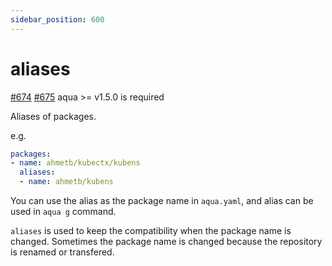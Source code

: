```yaml
---
sidebar_position: 600
---
```


# aliases

[#674](https://github.com/clivm/aqua/pull/674) [#675](https://github.com/clivm/aqua/pull/675) aqua >= v1.5.0 is required

Aliases of packages.

e.g.

```yaml
packages:
- name: ahmetb/kubectx/kubens
  aliases:
  - name: ahmetb/kubens
```

You can use the alias as the package name in `aqua.yaml`, and alias can be used in `aqua g` command.

`aliases` is used to keep the compatibility when the package name is changed.
Sometimes the package name is changed because the repository is renamed or transfered.

